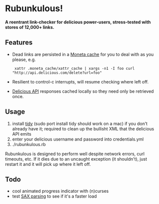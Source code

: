 # Rubunkulous!

**A reentrant link-checker for delicious power-users, stress-tested with stores of 12,000+ links.**

## Features

 * Dead links are persisted in a [Moneta cache](http://github.com/wycats/moneta/tree/master) for you to deal with as you please, e.g.

        xattr .moneta_cache/xattr_cache | xargs -n1 -I foo curl "http://api.delicious.com/delete?url=foo"

 * Resilient to control-c interrupts, will resume checking where left off.
 * [Delicious API](http://delicious.com/help/api) responses cached locally so they need only be retrieved once.

## Usage

 1. install [tidy](http://tidy.sourceforge.net/#binaries) (sudo port install tidy should work on a mac) if you don't already have it; required to clean up the bullisht XML that the delicious API emits
 2. enter your delicious username and password into credentials.yml
 3. ./rubunkulous.rb

Rubunkulous is designed to perform well despite network errors, curl timeouts, etc. If it dies due to an uncaught exception (it shouldn't), just restart it and it will pick up where it left off.

## Todo

 * cool animated progress indicator with (n)curses
 * test [SAX parsing](http://www.tutorialspoint.com/ruby/ruby_xml_xslt.htm) to see if it's a faster load
